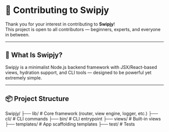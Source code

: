 # 🤝 Contributing to Swipjy

Thank you for your interest in contributing to **Swipjy**!  
This project is open to all contributors — beginners, experts, and everyone in between.

---

## 🧱 What Is Swipjy?

Swipjy is a minimalist Node.js backend framework with JSX/React-based views, hydration support, and CLI tools — designed to be powerful yet extremely simple.

---

## 📦 Project Structure
Swipjy/
├── lib/ # Core framework (router, view engine, logger, etc.)
├── cli/ # CLI commands
├── bin/ # CLI entrypoint
├── views/ # Built-in views
├── templates/ # App scaffolding templates
├── test/ # Tests
